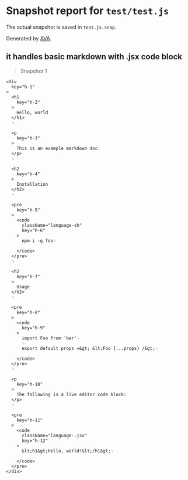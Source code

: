 # Snapshot report for `test/test.js`

The actual snapshot is saved in `test.js.snap`.

Generated by [AVA](https://ava.li).

## it handles basic markdown with .jsx code block

> Snapshot 1

    <div
      key="h-1"
    >
      <h1
        key="h-2"
      >
        Hello, world
      </h1>
      ␊
  
      <p
        key="h-3"
      >
        This is an example markdown doc.
      </p>
      ␊
  
      <h2
        key="h-4"
      >
        Installation
      </h2>
      ␊
  
      <pre
        key="h-5"
      >
        <code
          className="language-sh"
          key="h-6"
        >
          npm i -g foo␊
      
        </code>
      </pre>
      ␊
  
      <h2
        key="h-7"
      >
        Usage
      </h2>
      ␊
  
      <pre
        key="h-8"
      >
        <code
          key="h-9"
        >
          import Foo from 'bar'␊
          ␊
          export default props =&gt; &lt;Foo {...props} /&gt;␊
      
        </code>
      </pre>
      ␊
  
      <p
        key="h-10"
      >
        The following is a live editor code block:
      </p>
      ␊
  
      <pre
        key="h-11"
      >
        <code
          className="language-.jsx"
          key="h-12"
        >
          &lt;h1&gt;Hello, world!&lt;/h1&gt;␊
      
        </code>
      </pre>
    </div>
